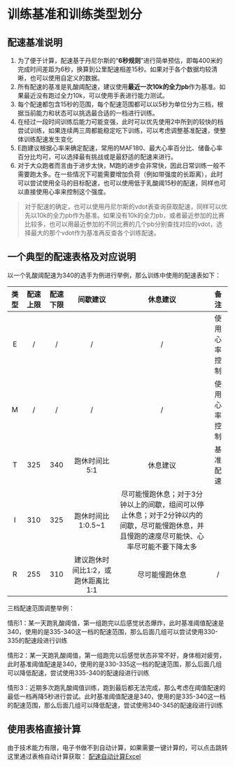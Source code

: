 ﻿
# 训练基准和训练类型划分

## 配速基准说明

1. 为了便于计算，配速基于丹尼尔斯的“**6秒规则**”进行简单预估，即每400米的完成时间差距为6秒，换算到公里配速相差15秒。如果对于各个数据均较清晰，也可以使用自定义的数据。
2. 所有配速的基准是乳酸阈配速，建议使用**最近一次10k的全力pb**作为基准。如果最近没有跑过全力10k，可以使用手表进行能力测试。
3. 每个配速都包含15秒的范围，每个配速范围都可以以5秒为单位分为三档，根据当前能力和状态可以挑选最合适的一档进行训练。
4. 在经过一段时间训练后能力可能变强，此时可以优先使用2中所到的较快的档尝试训练，如果连续两三周都能稳定吃下训练，可以考虑调整基准配速，使整体训练配速发生变化
5. E跑建议根据心率来确定配速，常用的MAF180、最大心率百分比、储备心率百分比均可，可以选择最有挑战或是最舒适的配速来进行。
6. 对于大众跑者而言由于进步太快，M跑的进步会非常快，因此日常训练一般不需要跑太多。在一些情况下可能需要增加负荷（例如带强度的长距离），此时可以尝试使用全马的目标配速，也可以使用低于乳酸阈15秒的配速，同样也可以直接使用心率来控制这个强度。

>对于配速的确定，也可以使用丹尼尔斯的vdot表查询获取配速，同样可以优先以10k的全力pb作为基准。如果没有10k的全力pb，或者最近参加的比赛比较多，也可以用最近参加的不同比赛的几个pb分别查找对应的vdot，选择最大的那个vdot作为基准再反查各个训练配速。



## 一个典型的配速表格及对应说明

以一个乳酸阈配速为340的选手为例进行举例，那么训练中使用的配速表如下：

|类型|配速上限|配速下限|间歇建议|休息建议|备注|
|:-:|:-:|:-:|:-:|:-:|:-:|
|E|/|/|/|/|使用心率控制|
|M|/|/|/|/|使用心率控制|
|T|325|340|跑休时间比5:1|休息建议|基准配速|
|I|310|325|跑休时间比1:0.5~1|尽可能慢跑休息；对于3分钟以上的间歇，组间可以停止休息；对于2分钟以内的间歇，尽可能慢跑休息，并且慢跑的速度尽可能快、心率尽可能不要下降太多||
|R|255|310|建议跑休时间比1:2，或跑休距离比1:1|尽可能慢跑休息|/|

三档配速范围调整举例：

情形1：某一天跑乳酸阈值，第一组跑完以后感觉状态爆炸，此时基准阈值配速是340，使用的是335-340这一档的配速范围，那么后面几组可以尝试使用330-335的配速段进行训练

情形2：某一天跑乳酸阈值，第一组跑完以后感觉状态非常不好，身体相对疲劳，此时基准阈值配速是340，使用的是330-335这一档的配速范围，那么后面几组可以降低配速，尝试使用335-340的配速段进行训练

情形3：近期多次跑乳酸阈值训练，跑到最后都无法完成，那么考虑在阈值配速的最低一档再降5秒进行尝试。此时基准阈值配速是340，使用的是335-340这一档的配速范围，那么后面几组可以降低配速，尝试使用340-345的配速段进行训练

## 使用表格直接计算

由于技术能力有限，电子书做不到自动计算，如果需要一键计算的，可以点击跳转这里通过表格自动计算获取：
[配速自动计算Excel](https://kdocs.cn/l/csnn22Kvm5WQ)
